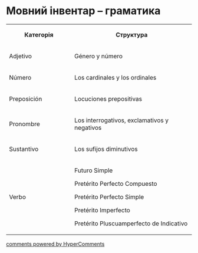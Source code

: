 <div id="hypercomments_widget" class="js-hypercomments-widget invisible"></div>

# Мовний інвентар – граматика

<table>
<tbody>
<tr>
<td style="text-align: center;" width="217">
<p><strong>Категорія</strong></p>
</td>
<td style="text-align: center;" width="444">
<p><strong>Структура</strong></p>
</td>
</tr>
<tr>
<td width="217">
<p>Adjetivo</p>
</td>
<td width="444">
<p>G&eacute;nero y n&uacute;mero</p>
</td>
</tr>
<tr>
<td width="217">
<p>N&uacute;mero</p>
</td>
<td width="444">
<p>Los cardinales y los ordinales</p>
</td>
</tr>
<tr>
<td width="217">
<p>Preposici&oacute;n</p>
</td>
<td width="444">
<p>Locuciones prepositivas</p>
</td>
</tr>
<tr>
<td width="217">
<p>Pronombre</p>
</td>
<td width="444">
<p>Los interrogativos, exclamativos y negativos</p>
</td>
</tr>
<tr>
<td width="217">
<p>Sustantivo</p>
</td>
<td width="444">
<p>Los sufijos diminutivos</p>
</td>
</tr>
<tr>
<td width="217">
<p>Verbo</p>
</td>
<td width="444">
<p>Futuro Simple</p>
<p>Pret&eacute;rito Perfecto Compuesto</p>
<p>Pret&eacute;rito Perfecto Simple</p>
<p>Pret&eacute;rito Imperfecto</p>
<p>Pret&eacute;rito Pluscuamperfecto de Indicativo</p>
</td>
</tr>
</tbody>
</table>

<div class="js-hypercomments-container">
    <a href="http://hypercomments.com" class="hc-link" title="comments widget">comments powered by HyperComments</a>
</div>